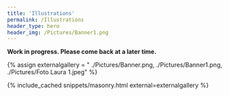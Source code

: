 ```yaml
---
title: 'Illustrations'
permalink: /Illustrations
header_type: hero
header_img: /Pictures/Banner1.png
---
```


**Work in progress. Please come back at a later time.**

{% assign externalgallery = "
./Pictures/Banner.png,
./Pictures/Banner1.png,
./Pictures/Foto Laura 1.jpeg" %}

{% include_cached snippets/masonry.html external=externalgallery %}
